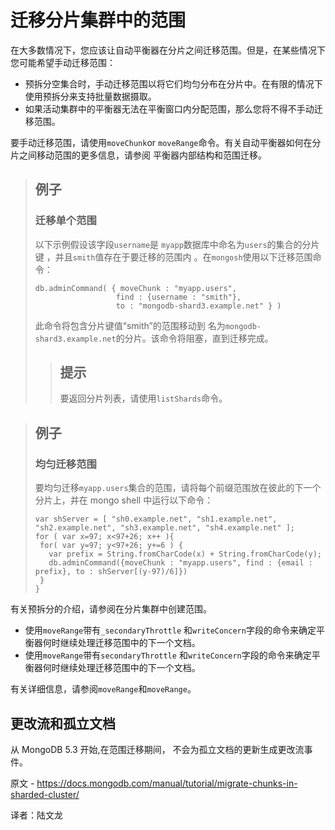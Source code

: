 # 迁移分片集群中的范围

在大多数情况下，您应该让自动平衡器在分片之间迁移范围。但是，在某些情况下您可能希望手动迁移范围：

- 预拆分空集合时，手动迁移范围以将它们均匀分布在分片中。在有限的情况下使用预拆分来支持批量数据摄取。
- 如果活动集群中的平衡器无法在平衡窗口内分配范围，那么您将不得不手动迁移范围。

要手动迁移范围，请使用`moveChunk`or `moveRange`命令。有关自动平衡器如何在分片之间移动范围的更多信息，请参阅 平衡器内部结构和范围迁移。

>## 例子
>
>### 迁移单个范围
>
>以下示例假设该字段`username`是  `myapp`数据库中命名为`users`的集合的分片键 ，并且`smith`值存在于要迁移的范围内 。在`mongosh`使用以下迁移范围命令：
>
>```
>db.adminCommand( { moveChunk : "myapp.users",
>                   find : {username : "smith"},
>                   to : "mongodb-shard3.example.net" } )
>```
>
>
>
>此命令将包含分片键值“smith”的范围移动到 名为`mongodb-shard3.example.net`的分片。该命令将阻塞，直到迁移完成。
>
>>## 提示
>>
>>要返回分片列表，请使用`listShards`命令。





>## 例子
>
>### 均匀迁移范围
>
>要均匀迁移`myapp.users`集合的范围，请将每个前缀范围放在彼此的下一个分片上，并在 mongo shell 中运行以下命令：
>
>```shell
>var shServer = [ "sh0.example.net", "sh1.example.net", "sh2.example.net", "sh3.example.net", "sh4.example.net" ];
>for ( var x=97; x<97+26; x++ ){
>  for( var y=97; y<97+26; y+=6 ) {
>    var prefix = String.fromCharCode(x) + String.fromCharCode(y);
>    db.adminCommand({moveChunk : "myapp.users", find : {email : prefix}, to : shServer[(y-97)/6]})
>  }
>}
>```



有关预拆分的介绍，请参阅在分片集群中创建范围。

- 使用`moveRange`带有`_secondaryThrottle` 和`writeConcern`字段的命令来确定平衡器何时继续处理迁移范围中的下一个文档。
- 使用`moveRange`带有`secondaryThrottle` 和`writeConcern`字段的命令来确定平衡器何时继续处理迁移范围中的下一个文档。

有关详细信息，请参阅`moveRange`和`moveRange`。

## 更改流和孤立文档

从 MongoDB 5.3 开始,在范围迁移期间， 不会为孤立文档的更新生成更改流事件。

原文 -  https://docs.mongodb.com/manual/tutorial/migrate-chunks-in-sharded-cluster/

译者：陆文龙
